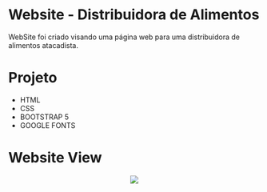 # Website - Distribuidora de Alimentos

WebSite foi criado visando uma página web para uma distribuidora de alimentos atacadista.

# Projeto

* HTML 
* CSS
* BOOTSTRAP 5
* GOOGLE FONTS

# Website View

 <p align="center">
    <img windth="470" src="gif_vial/vialimen_view.gif">
  </p>
